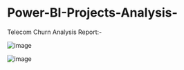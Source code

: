 # Power-BI-Projects-Analysis-

Telecom Churn Analysis Report:-  

![image](https://github.com/Paramjeetkumarr/Power-BI-Projects-Analysis-/assets/109340440/20eb3f61-59f6-4e66-9fe6-a654b069a4ed)

![image](https://github.com/Paramjeetkumarr/Power-BI-Projects-Analysis-/assets/109340440/5cb76e19-cf6c-4176-9420-cf660f30a51d)
